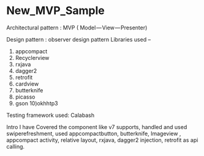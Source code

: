# New_MVP_Sample

Architectural pattern : MVP ( Model — View — Presenter)

Design pattern :  observer design pattern
Libraries used – 
1) appcompact
2) Recyclerview
3) rxjava
4) dagger2
5) retrofit
6) cardview
7) butterknife
8) picasso
9) gson
10)okhhtp3

Testing framework used: Calabash

Intro
I have Covered the component like v7 supports, handled and used swiperefreshment, used appcompactbutton, butterknife, Imageview , appcompact activity, relative layout, rxjava, dagger2 injection, retrofit as api calling.

